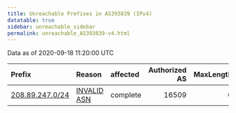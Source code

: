 ```yaml
---
title: Unreachable Prefixes in AS393839 (IPv4)
datatable: true
sidebar: unreachable_sidebar
permalink: unreachable_AS393839-v4.html
---
```


Data as of 2020-09-18 11:20:00 UTC


<div class="datatable-begin"></div>

| Prefix                                                   | Reason                                                                                                  | affected   |   Authorized AS |   MaxLength | Anchor                           |   unreachable /24s |
|:---------------------------------------------------------|:--------------------------------------------------------------------------------------------------------|:-----------|----------------:|------------:|:---------------------------------|-------------------:|
| [208.89.247.0/24](https://stat.ripe.net/208.89.247.0/24) | [INVALID ASN](https://rpki-validator.ripe.net/announcement-preview?asn=AS393839&prefix=208.89.247.0/24) | complete   |           16509 |           0 | [ARIN](unreachable_ARIN-v4.html) |                  1 |

<div class="datatable-end"></div>